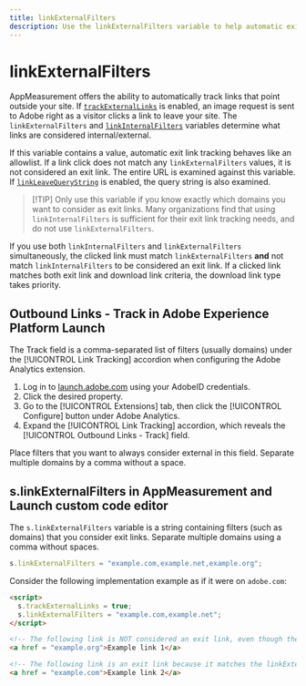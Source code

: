 ```yaml
---
title: linkExternalFilters
description: Use the linkExternalFilters variable to help automatic exit link tracking.
---
```


# linkExternalFilters

AppMeasurement offers the ability to automatically track links that point outside your site. If [`trackExternalLinks`](trackexternallinks.md) is enabled, an image request is sent to Adobe right as a visitor clicks a link to leave your site. The `linkExternalFilters` and [`linkInternalFilters`](linkinternalfilters.md) variables determine what links are considered internal/external.

If this variable contains a value, automatic exit link tracking behaves like an allowlist. If a link click does not match any `linkExternalFilters` values, it is not considered an exit link. The entire URL is examined against this variable. If [`linkLeaveQueryString`](linkleavequerystring.md) is enabled, the query string is also examined.

>[!TIP] Only use this variable if you know exactly which domains you want to consider as exit links. Many organizations find that using `linkInternalFilters` is sufficient for their exit link tracking needs, and do not use `linkExternalFilters`.

If you use both `linkInternalFilters` and `linkExternalFilters` simultaneously, the clicked link must match `linkExternalFilters` **and** not match `linkInternalFilters` to be considered an exit link. If a clicked link matches both exit link and download link criteria, the download link type takes priority.

## Outbound Links - Track in Adobe Experience Platform Launch

The Track field is a comma-separated list of filters (usually domains) under the [!UICONTROL Link Tracking] accordion when configuring the Adobe Analytics extension.

1. Log in to [launch.adobe.com](https://launch.adobe.com) using your AdobeID credentials.
2. Click the desired property.
3. Go to the [!UICONTROL Extensions] tab, then click the [!UICONTROL Configure] button under Adobe Analytics.
4. Expand the [!UICONTROL Link Tracking] accordion, which reveals the [!UICONTROL Outbound Links - Track] field.

Place filters that you want to always consider external in this field. Separate multiple domains by a comma without a space.

## s.linkExternalFilters in AppMeasurement and Launch custom code editor

The `s.linkExternalFilters` variable is a string containing filters (such as domains) that you consider exit links. Separate multiple domains using a comma without spaces.

```js
s.linkExternalFilters = "example.com,example.net,example.org";
```

Consider the following implementation example as if it were on `adobe.com`:

```html
<script>
  s.trackExternalLinks = true;
  s.linkExternalFilters = "example.com,example.net";
</script>

<!-- The following link is NOT considered an exit link, even though the link is outside adobe.com -->
<a href = "example.org">Example link 1</a>

<!-- The following link is an exit link because it matches the linkExternalFilters allowlist -->
<a href = "example.com">Example link 2</a>
```
